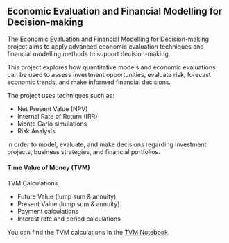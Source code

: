 ## Economic Evaluation and Financial Modelling for Decision-making
The Economic Evaluation and Financial Modelling for Decision-making project aims to apply advanced economic evaluation techniques and financial modelling methods to support decision-making.

This project explores how quantitative models and economic evaluations can be used to assess investment opportunities, evaluate risk, forecast economic trends, and make informed financial decisions.

The project uses techniques such as:
- Net Present Value (NPV)
- Internal Rate of Return (IRR)
- Monte Carlo simulations
- Risk Analysis

in order to model, evaluate, and make decisions regarding investment projects, business strategies, and financial portfolios.


#### Time Value of Money (TVM)


TVM Calculations
- Future Value (lump sum & annuity)
- Present Value (lump sum & annuity)
- Payment calculations
- Interest rate and period calculations

You can find the TVM calculations in the [TVM Notebook](https://github.com/mzallaghi4/Economics-Financial-Evaluation/blob/main/TVM.ipynb).

